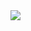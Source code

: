 <img src="https://badge42.vercel.app/api/v2/cl3vp66tw002509l1p3inopdr/stats?cursusId=21&coalitionId=45" />
